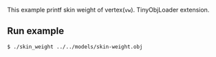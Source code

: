 This example printf skin weight of vertex(`vw`). TinyObjLoader extension.

## Run example

```
$ ./skin_weight ../../models/skin-weight.obj
```

